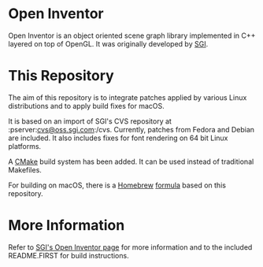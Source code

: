 Open Inventor
=============

Open Inventor is an object oriented scene graph library implemented in C++
layered on top of OpenGL. It was originally developed by
[SGI](http://www.sgi.com/).

This Repository
===============

The aim of this repository is to integrate patches applied by various Linux
distributions and to apply build fixes for macOS.

It is based on an import of SGI's CVS repository at :pserver:cvs@oss.sgi.com:/cvs.
Currently, patches from Fedora and Debian are included. It also includes fixes for
font rendering on 64 bit Linux platforms.

A [CMake](https://cmake.org) build system has been added. It can be used
instead of traditional Makefiles.

For building on macOS, there is a [Homebrew](http://mxcl.github.com/homebrew/)
[formula](https://github.com/hlrs-vis/homebrew-tap) based on this repository.

More Information
================

Refer to [SGI's Open Inventor page](http://oss.sgi.com/projects/inventor/)
for more information and to the included README.FIRST for build instructions.
